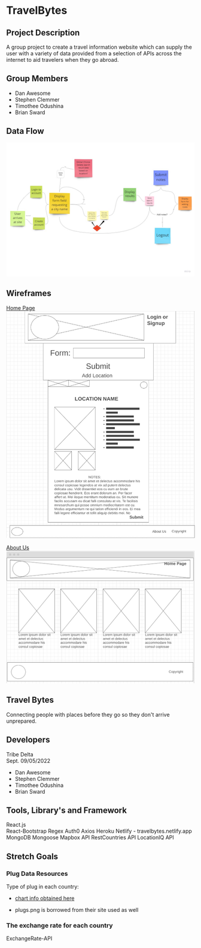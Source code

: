 # TravelBytes

## Project Description

A group project to create a travel information website which can supply the user with a variety of data provided from a selection of APIs across the internet to aid travelers when they go abroad.

## Group Members

- Dan Awesome
- Stephen Clemmer
- Timothee Odushina
- Brian Sward

## Data Flow

![Data Flow](./img/TravelBytesFlow.jpg)

## Wireframes

[Home Page](https://wireframe.cc/gGveoX)
![Home Page](./img/HomePageWire.png)

[About Us](https://wireframe.cc/GbVnTK)
![About Us](./img/AboutUsWire.png)

## Travel Bytes

Connecting people with places before they go so they don't arrive unprepared.

## Developers

Tribe Delta  
Sept. 09/05/2022

- Dan Awesome
- Stephen Clemmer
- Timothee Odushina
- Brian Sward

## Tools, Library's and Framework

React.js  
React-Bootstrap
Regex
Auth0
Axios
Heroku
Netlify - travelbytes.netlify.app
MongoDB
Mongoose
Mapbox API
RestCountries API
LocationIQ API

## Stretch Goals

### Plug Data Resources

Type of plug in each country:

- [chart info obtained here](https://www.skyscanner.net/news/international-travel-plug-adapter-guide)

- plugs.png is borrowed from their site used as well

### The exchange rate for each country

ExchangeRate-API
